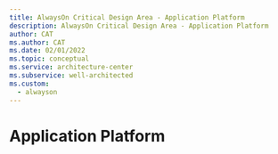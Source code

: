 ```yaml
---
title: AlwaysOn Critical Design Area - Application Platform
description: AlwaysOn Critical Design Area - Application Platform
author: CAT
ms.author: CAT
ms.date: 02/01/2022
ms.topic: conceptual
ms.service: architecture-center
ms.subservice: well-architected
ms.custom:
  - alwayson
---
```


# Application Platform
